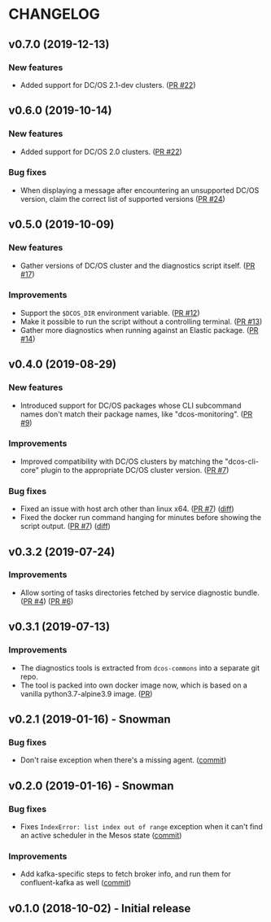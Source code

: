 # CHANGELOG

## v0.7.0 (2019-12-13)

### New features
   - Added support for DC/OS 2.1-dev clusters.
   ([PR #22](https://github.com/mesosphere/dcos-sdk-service-diagnostics/pull/28))


## v0.6.0 (2019-10-14)

### New features
   - Added support for DC/OS 2.0 clusters.
   ([PR #22](https://github.com/mesosphere/dcos-sdk-service-diagnostics/pull/22))

### Bug fixes
   - When displaying a message after encountering an unsupported DC/OS version,
   claim the correct list of supported versions ([PR #24](https://github.com/mesosphere/dcos-sdk-service-diagnostics/pull/24))

## v0.5.0 (2019-10-09)

### New features
   - Gather versions of DC/OS cluster and the diagnostics script itself.
   ([PR #17](https://github.com/mesosphere/dcos-sdk-service-diagnostics/pull/17))

### Improvements
   - Support the `$DCOS_DIR` environment variable.
   ([PR #12](https://github.com/mesosphere/dcos-sdk-service-diagnostics/pull/12))
   - Make it possible to run the script without a controlling terminal.
   ([PR #13](https://github.com/mesosphere/dcos-sdk-service-diagnostics/pull/13))
   - Gather more diagnostics when running against an Elastic package.
   ([PR #14](https://github.com/mesosphere/dcos-sdk-service-diagnostics/pull/14))

## v0.4.0 (2019-08-29)

### New features
   - Introduced support for DC/OS packages whose CLI subcommand names don't match their package names, like "dcos-monitoring".
   ([PR #9](https://github.com/mesosphere/dcos-sdk-service-diagnostics/pull/9))

### Improvements
   - Improved compatibility with DC/OS clusters by matching the "dcos-cli-core" plugin to the appropriate DC/OS cluster version.
   ([PR #7](https://github.com/mesosphere/dcos-sdk-service-diagnostics/pull/7))

### Bug fixes
   - Fixed an issue with host arch other than linux x64. ([PR #7](https://github.com/mesosphere/dcos-sdk-service-diagnostics/pull/7)) ([diff](https://github.com/mesosphere/dcos-sdk-service-diagnostics/blob/0e5bd602203d167628fc2e33fa16817c245a2ad3/python/create_service_diagnostics_bundle.sh#L106-L111))
   - Fixed the docker run command hanging for minutes before showing the script output. ([PR #7](https://github.com/mesosphere/dcos-sdk-service-diagnostics/pull/7)) ([diff](https://github.com/mesosphere/dcos-sdk-service-diagnostics/blob/0e5bd602203d167628fc2e33fa16817c245a2ad3/python/create_service_diagnostics_bundle.sh#L106-L111))

## v0.3.2 (2019-07-24)

### Improvements
   - Allow sorting of tasks directories fetched by service diagnostic bundle.
   ([PR #4](https://github.com/mesosphere/dcos-sdk-service-diagnostics/pull/4))
   ([PR #6](https://github.com/mesosphere/dcos-sdk-service-diagnostics/pull/6))

## v0.3.1 (2019-07-13)

### Improvements
   - The diagnostics tools is extracted from `dcos-commons` into a separate git repo.
   - The tool is packed into own docker image now, which is based on a vanilla python3.7-alpine3.9 image. 
     ([PR](https://github.com/mesosphere/dcos-sdk-service-diagnostics/pull/3))

## v0.2.1 (2019-01-16) - Snowman

### Bug fixes
   - Don't raise exception when there's a missing agent.
     ([commit](https://github.com/mesosphere/dcos-sdk-service-diagnostics/commit/36df8317c0d462da0f006541ce256f064f717d96))

## v0.2.0 (2019-01-16) - Snowman

### Bug fixes
   - Fixes `IndexError: list index out of range` exception when it can't find an
     active scheduler in the Mesos state
     ([commit](https://github.com/mesosphere/dcos-sdk-service-diagnostics/commit/ddb343271ebdc910d14206bc017118a64e9840a1))

### Improvements
   - Add kafka-specific steps to fetch broker info, and run them for
     confluent-kafka as well
     ([commit](https://github.com/mesosphere/dcos-sdk-service-diagnostics/commit/5da14f92d3fb714c3ecc7fd237f098d1753758de))

## v0.1.0 (2018-10-02) - Initial release
